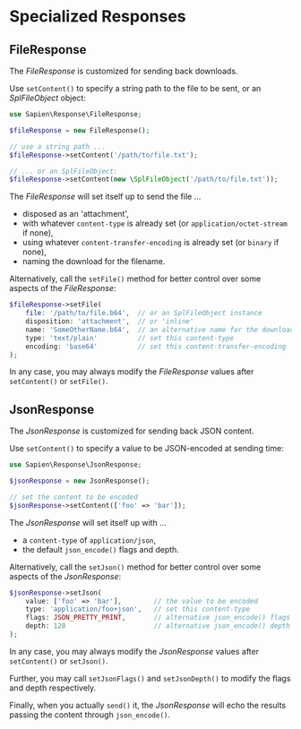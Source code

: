 # Specialized Responses

## FileResponse

The _FileResponse_ is customized for sending back downloads.

Use `setContent()` to specify a string path to the file to be sent, or an
_SplFileObject_ object:

```php
use Sapien\Response\FileResponse;

$fileResponse = new FileResponse();

// use a string path ...
$fileResponse->setContent('/path/to/file.txt');

// ... or an SplFileObject:
$fileResponse->setContent(new \SplFileObject('/path/to/file.txt'));
```

The _FileResponse_ will set itself up to send the file ...

- disposed as an 'attachment',
- with whatever `content-type` is already set (or `application/octet-stream` if none),
- using whatever `content-transfer-encoding` is already set (or `binary` if none),
- naming the download for the filename.

Alternatively, call the `setFile()` method for better control over some
aspects of the _FileResponse_:

```php
$fileResponse->setFile(
    file: '/path/to/file.b64',  // or an SplFileObject instance
    disposition: 'attachment',  // or 'inline'
    name: 'SomeOtherName.b64',  // an alternative name for the download
    type: 'text/plain'          // set this content-type
    encoding: 'base64'          // set this content-transfer-encoding
);
```

In any case, you may always modify the _FileResponse_ values after
`setContent()` or `setFile()`.

## JsonResponse

The _JsonResponse_ is customized for sending back JSON content.

Use `setContent()` to specify a value to be JSON-encoded at sending time:

```php
use Sapien\Response\JsonResponse;

$jsonResponse = new JsonResponse();

// set the content to be encoded
$jsonResponse->setContent(['foo' => 'bar']);
```

The _JsonResponse_ will set itself up with ...

- a `content-type` of `application/json`,
- the default `json_encode()` flags and depth.

Alternatively, call the `setJson()` method for better control over some aspects
of the _JsonResponse_:

```php
$jsonResponse->setJson(
    value: ['foo' => 'bar'],        // the value to be encoded
    type: 'application/foo+json',   // set this content-type
    flags: JSON_PRETTY_PRINT,       // alternative json_encode() flags
    depth: 128                      // alternative json_encode() depth
);
```

In any case, you may always modify the _JsonResponse_ values after
`setContent()` or `setJson()`.

Further, you may call `setJsonFlags()` and `setJsonDepth()` to modify the
flags and depth respectively.

Finally, when you actually `send()` it, the _JsonResponse_ will echo the
results passing the content through `json_encode()`.
